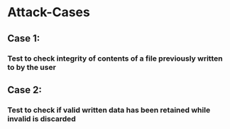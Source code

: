 # Attack-Cases

## Case 1:
### Test to check integrity of contents of a file previously written to by the user

## Case 2:
### Test to check if valid written data has been retained while invalid is discarded

